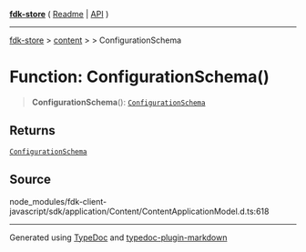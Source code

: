 [**fdk-store**](../../../README.md) ( [Readme](../../../README.md) \| [API](../../../API.md) )

---

[fdk-store](../../../API.md) > [content](../../README.md) > [<internal>](../README.md) > ConfigurationSchema

# Function: ConfigurationSchema()

> **ConfigurationSchema**(): [`ConfigurationSchema`](../type-aliases/type-alias.ConfigurationSchema.md)

## Returns

[`ConfigurationSchema`](../type-aliases/type-alias.ConfigurationSchema.md)

## Source

node_modules/fdk-client-javascript/sdk/application/Content/ContentApplicationModel.d.ts:618

---

Generated using [TypeDoc](https://typedoc.org/) and [typedoc-plugin-markdown](https://www.npmjs.com/package/typedoc-plugin-markdown)
